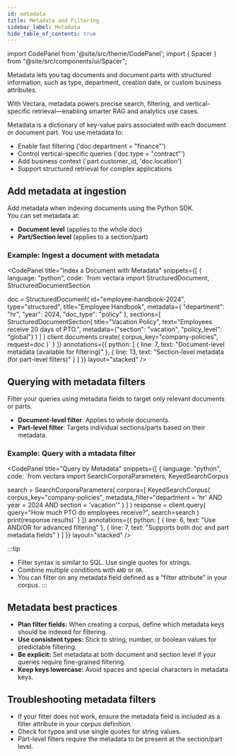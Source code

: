 ```yaml
---
id: metadata
title: Metadata and Filtering
sidebar_label: Metadata
hide_table_of_contents: true
---
```


import CodePanel from '@site/src/theme/CodePanel';
import { Spacer } from "@site/src/components/ui/Spacer";

Metadata lets you tag documents and document parts with structured 
information, such as type, department, creation date, or custom business 
attributes.

With Vectara, metadata powers precise search, filtering, and 
vertical-specific retrieval—enabling smarter RAG and analytics use cases.

Metadata is a dictionary of key-value pairs associated with each document 
or document part. You use metadata to:

- Enable fast filtering ('doc.department = "finance"')
- Control vertical-specific queries ('doc.type = "contract"')
- Add business context (`part.customer_id, 'doc.location')
- Support structured retrieval for complex applications

## Add metadata at ingestion

Add metadata when indexing documents using the Python SDK.  
You can set metadata at:

- **Document level** (applies to the whole doc)
- **Part/Section level** (applies to a section/part)

### Example: Ingest a document with metadata

<CodePanel
  title="Index a Document with Metadata"
  snippets={[
    {
      language: "python",
      code: `from vectara import StructuredDocument, StructuredDocumentSection

doc = StructuredDocument(
    id="employee-handbook-2024",
    type="structured",
    title="Employee Handbook",
    metadata={
        "department": "hr",
        "year": 2024,
        "doc_type": "policy"
    },
    sections=[
        StructuredDocumentSection(
            title="Vacation Policy",
            text="Employees receive 20 days of PTO.",
            metadata={"section": "vacation", "policy_level": "global"}
        )
    ]
)
client.documents.create(
    corpus_key="company-policies",
    request=doc
)`
    }
  ]}
  annotations={{
    python: [
      { line: 7, text: "Document-level metadata (available for filtering)" },
      { line: 13, text: "Section-level metadata (for part-level filters)" }
    ]
  }}
  layout="stacked"
/>


## Querying with metadata filters

Filter your queries using metadata fields to target only relevant documents or 
parts.

- **Document-level filter**: Applies to whole documents.
- **Part-level filter**: Targets individual sections/parts based on their metadata.

### Example: Query with a mtadata filter

<CodePanel
  title="Query by Metadata"
  snippets={[
    {
      language: "python",
      code: `from vectara import SearchCorporaParameters, KeyedSearchCorpus

search = SearchCorporaParameters(
    corpora=[
        KeyedSearchCorpus(
            corpus_key="company-policies",
            metadata_filter="department = 'hr' AND year = 2024 AND section = 'vacation'"
        )
    ]
)
response = client.query(
    query="How much PTO do employees receive?",
    search=search
)
print(response.results)`
    }
  ]}
  annotations={{
    python: [
      { line: 6, text: "Use AND/OR for advanced filtering" },
      { line: 7, text: "Supports both doc and part metadata fields" }
    ]
  }}
  layout="stacked"
/>

:::tip
* Filter syntax is similar to SQL. Use single quotes for strings.  
* Combine multiple conditions with `AND` or `OR`.  
* You can filter on any metadata field defined as a “filter attribute” in your 
  corpus.
:::


## Metadata best practices

- **Plan filter fields:** When creating a corpus, define which metadata 
  keys should be indexed for filtering.
- **Use consistent types:** Stick to string, number, or boolean values 
  for predictable filtering.
- **Be explicit:** Set metadata at both document and section level if your 
  queries require fine-grained filtering.
- **Keep keys lowercase:** Avoid spaces and special characters in metadata 
  keys.

## Troubleshooting metadata filters

- If your filter does not work, ensure the metadata field is included as a 
  filter attribute in your corpus definition.
- Check for typos and use single quotes for string values.
- Part-level filters require the metadata to be present at the section/part 
  level.
